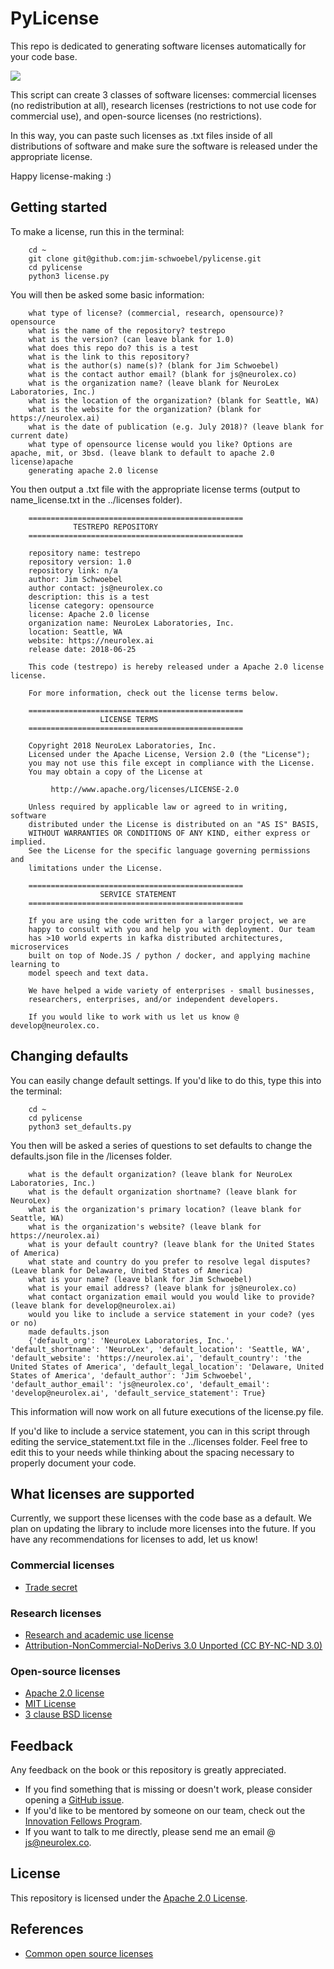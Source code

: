 # PyLicense

This repo is dedicated to generating software licenses automatically for your code base. 

![](https://media.giphy.com/media/MbHWZv6FFWDnO/giphy.gif)

This script can create 3 classes of software licenses: commercial licenses (no redistribution at all), research licenses (restrictions to not use code for commercial use), and open-source licenses (no restrictions). 

In this way, you can paste such licenses as .txt files inside of all distributions of software and make sure the software is released under the appropriate license.

Happy license-making :) 

## Getting started 

To make a license, run this in the terminal:
        
        cd ~
        git clone git@github.com:jim-schwoebel/pylicense.git
        cd pylicense
        python3 license.py

You will then be asked some basic information:

        what type of license? (commercial, research, opensource)? opensource
        what is the name of the repository? testrepo
        what is the version? (can leave blank for 1.0)
        what does this repo do? this is a test
        what is the link to this repository? 
        what is the author(s) name(s)? (blank for Jim Schwoebel) 
        what is the contact author email? (blank for js@neurolex.co) 
        what is the organization name? (leave blank for NeuroLex Laboratories, Inc.) 
        what is the location of the organization? (blank for Seattle, WA)
        what is the website for the organization? (blank for https://neurolex.ai)
        what is the date of publication (e.g. July 2018)? (leave blank for current date) 
        what type of opensource license would you like? Options are apache, mit, or 3bsd. (leave blank to default to apache 2.0 license)apache
        generating apache 2.0 license

You then output a .txt file with the appropriate license terms (output to name_license.txt in the ../licenses folder). 

        ================================================ 
                  TESTREPO REPOSITORY                     
        ================================================ 

        repository name: testrepo 
        repository version: 1.0 
        repository link: n/a 
        author: Jim Schwoebel 
        author contact: js@neurolex.co 
        description: this is a test 
        license category: opensource 
        license: Apache 2.0 license 
        organization name: NeuroLex Laboratories, Inc. 
        location: Seattle, WA 
        website: https://neurolex.ai 
        release date: 2018-06-25 

        This code (testrepo) is hereby released under a Apache 2.0 license license. 

        For more information, check out the license terms below. 

        ================================================ 
                        LICENSE TERMS                      
        ================================================ 

        Copyright 2018 NeuroLex Laboratories, Inc. 
        Licensed under the Apache License, Version 2.0 (the "License"); 
        you may not use this file except in compliance with the License. 
        You may obtain a copy of the License at 

             http://www.apache.org/licenses/LICENSE-2.0 

        Unless required by applicable law or agreed to in writing, software 
        distributed under the License is distributed on an "AS IS" BASIS, 
        WITHOUT WARRANTIES OR CONDITIONS OF ANY KIND, either express or implied. 
        See the License for the specific language governing permissions and 
        limitations under the License. 

        ================================================ 
                        SERVICE STATEMENT                    
        ================================================ 

        If you are using the code written for a larger project, we are 
        happy to consult with you and help you with deployment. Our team 
        has >10 world experts in kafka distributed architectures, microservices 
        built on top of Node.JS / python / docker, and applying machine learning to 
        model speech and text data. 

        We have helped a wide variety of enterprises - small businesses, 
        researchers, enterprises, and/or independent developers. 

        If you would like to work with us let us know @ develop@neurolex.co. 

## Changing defaults 

You can easily change default settings. If you'd like to do this, type this into the terminal:

        cd ~
        cd pylicense
        python3 set_defaults.py

You then will be asked a series of questions to set defaults to change the defaults.json file in the /licenses folder. 

        what is the default organization? (leave blank for NeuroLex Laboratories, Inc.) 
        what is the default organization shortname? (leave blank for NeuroLex) 
        what is the organization's primary location? (leave blank for Seattle, WA) 
        what is the organization's website? (leave blank for https://neurolex.ai) 
        what is your default country? (leave blank for the United States of America) 
        what state and country do you prefer to resolve legal disputes? (Leave blank for Delaware, United States of America) 
        what is your name? (leave blank for Jim Schwoebel)
        what is your email address? (leave blank for js@neurolex.co) 
        what contact organization email would you would like to provide? (leave blank for develop@neurolex.ai) 
        would you like to include a service statement in your code? (yes or no)
        made defaults.json
        {'default_org': 'NeuroLex Laboratories, Inc.', 'default_shortname': 'NeuroLex', 'default_location': 'Seattle, WA', 'default_website': 'https://neurolex.ai', 'default_country': 'the United States of America', 'default_legal_location': 'Delaware, United States of America', 'default_author': 'Jim Schwoebel', 'default_author_email': 'js@neurolex.co', 'default_email': 'develop@neurolex.ai', 'default_service_statement': True}

This information will now work on all future executions of the license.py file. 

If you'd like to include a service statement, you can in this script through editing the service_statement.txt file in the ../licenses folder. Feel free to edit this to your needs while thinking about the spacing necessary to properly document your code. 

## What licenses are supported 

Currently, we support these licenses with the code base as a default. We plan on updating the library to include more licenses into the future. If you have any recommendations for licenses to add, let us know!  

### Commercial licenses 
* [Trade secret](https://en.wikipedia.org/wiki/Trade_secret)

### Research licenses 
* [Research and academic use license](https://www.audeering.com/research-and-open-source/files/openSMILE-open-source-license.txt)
* [Attribution-NonCommercial-NoDerivs 3.0 Unported (CC BY-NC-ND 3.0)](https://creativecommons.org/licenses/by-nc-nd/3.0/)

### Open-source licenses 
* [Apache 2.0 license](http://www.apache.org/licenses/LICENSE-2.0)
* [MIT License](https://opensource.org/licenses/MIT)
* [3 clause BSD license](https://opensource.org/licenses/BSD-3-Clause)

## Feedback
Any feedback on the book or this repository is greatly appreciated. 
* If you find something that is missing or doesn't work, please consider opening a [GitHub issue](https://github.com/jim-schwoebel/pylicense/issues).
* If you'd like to be mentored by someone on our team, check out the [Innovation Fellows Program](http://neurolex.ai/research).
* If you want to talk to me directly, please send me an email @ js@neurolex.co. 

## License
This repository is licensed under the [Apache 2.0 License](https://www.apache.org/licenses/LICENSE-2.0).

## References
* [Common open source licenses](https://choosealicense.com/licenses/)
